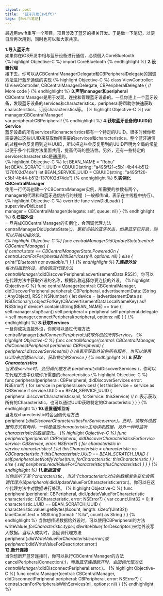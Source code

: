 ```yaml
---
layout: post
title:  "蓝牙开发(swift)"
tags: [Swift笔记]
---
```

最近用swift重写一个项目，项目涉及了蓝牙的相关开发。于是做一下笔记，以便日后再次用到，同时也可以和大家共享。

**1.导入蓝牙库**    
如果你在iOS开发中相与蓝牙设备进行通信，必须倒入CoreBluetooth        
{% highlight Objective-C %}
import CoreBluetooth
{% endhighlight %}
**2.设置代理**    
接下去，你可以从CBCentralManagerDelegate和CBPeripheralDelegate的回调方法进行蓝牙通信的实现
{% highlight Objective-C %}
class ViewController: UIViewController, CBCentralManagerDelegate, CBPeripheralDelegate {
  // More code
}
{% endhighlight %}
**3.声明manager和peripheral**    
CBCentralManager是用于发现、连接和管理蓝牙设备的。一旦你连上一个蓝牙设备，发现蓝牙设备的services和characteristics，peripheral将帮助你快速获取characteristics、订阅characteristics等。
{% highlight Objective-C %}
var manager:CBCentralManager!  
var peripheral:CBPeripheral!
{% endhighlight %}
**4.获取蓝牙设备的UUID和Service**    
蓝牙设备的所有services和characteristics都有一个特定的UUID。很多时候你都需要通过这些UUID来获取你所需要的services和characteristics。整个蓝牙通信的过程中会反复用到这些UUID，所以把这些会反复用到的UUID声明为全局的常量以便于多个代理方法里面共用，提高代码的整洁性。另外，还有一些特定的service/characteristic是[通用]的。    
{% highlight Objective-C %}
let BEAN_NAME = "Robu"  
let BEAN_SCRATCH_UUID = CBUUID(string: "a495ff21-c5b1-4b44-b512-1370f02d74de")
let BEAN_SERVICE_UUID = CBUUID(string: "a495ff20-c5b1-4b44-b512-1370f02d74de")
{% endhighlight %}
**5.实例化CBCentralManager**    
使用一行代码创建一个CBCentralManager实例，所需要的参数有两个，manager的代理和和蓝牙通信执行的线程（一般都传nil，表示在主线程中执行）。
{% highlight Objective-C %}
override func viewDidLoad() {  
  super.viewDidLoad()        
  manager = CBCentralManager(delegate: self, queue: nil)
}
{% endhighlight %}
**6.扫描外设**    
一旦完成CBCentralManager的实例化，会回调代理方法centralManagerDidUpdateState(_:)，更新当前的蓝牙状态，如果蓝牙已开启，则可以开始扫描外设。    
{% highlight Objective-C %}
func centralManagerDidUpdateState(central: CBCentralManager) {  
  if central.state == CBCentralManagerState.PoweredOn {
    central.scanForPeripheralsWithServices(nil, options: nil)
  } else {
    print("Bluetooth not available.")
  }
}
{% endhighlight %}
**7.连接外设**    
每次扫描到外设，都会回调代理方法
centralManager(_:didDiscoverPeripheral:advertisementData:RSSI:)，你可以在代理方法中获取外设的名称，根据名称选择你要连接的外设。
{% highlight Objective-C %}
func centralManager(central: CBCentralManager, didDiscoverPeripheral peripheral: CBPeripheral, advertisementData: [String : AnyObject], RSSI: NSNumber) {
  let device = (advertisementData as NSDictionary).objectForKey(CBAdvertisementDataLocalNameKey) as? NSString
  if device?.containsString(BEAN_NAME) == true {
    self.manager.stopScan()
    self.peripheral = peripheral
    self.peripheral.delegate = self
    manager.connectPeripheral(peripheral, options: nil)
  }
}
{% endhighlight %}
**8.获取Services**    
一旦你成功连接外设，你就可以通过代理方法centralManager(_:didConnectPeripheral:)获取外设的所有Service。
{% highlight Objective-C %}
func centralManager(central: CBCentralManager, didConnectPeripheral peripheral: CBPeripheral) {
  peripheral.discoverServices(nil) // nil表示获取外设的所有服务，也可以使用UUID来创建Service，获取特定的Service
}
{% endhighlight %}
**9.获取Characteristics**    
当发现service时，会回调代理方法
peripheral(_:didDiscoverServices:)，你可以在代理方法中获取你所需要的characteristics
{% highlight Objective-C %}
func peripheral(peripheral: CBPeripheral, didDiscoverServices error: NSError?) {
  for service in peripheral.services! {
    let thisService = service as CBService
    if service.UUID == BEAN_SERVICE_UUID {
      peripheral.discoverCharacteristics(nil, forService: thisService) // nil表示获取所有的Characteristic，也可以通过UUID获取特定的Characteristic
    }
  }
}
{% endhighlight %}
**10.设置通知监听**    
当发现charecteristic时会回调代理方法
peripheral(_:didDiscoverCharacteristicsForService:error:)。此时，读取外设数据的方式有两种，一种是通过characteristic主动读取数据，另外一种时监听characteristic的数据变化。
{% highlight Objective-C %}
func peripheral(peripheral: CBPeripheral, didDiscoverCharacteristicsForService service: CBService, error: NSError?) {
  for characteristic in service.characteristics! {
    let thisCharacteristic = characteristic as CBCharacteristic
    if thisCharacteristic.UUID == BEAN_SCRATCH_UUID {
      self.peripheral.setNotifyValue(true, forCharacteristic: thisCharacteristic
      )
    }
    else {
	self.peripheral.readValueForCharacteristic(thisCharacteristic)
    }
  }
}
{% endhighlight %}
**11.数据通信**    
当你监听了某个characteristic，当这个characteristic对应的数据发生变化会回调代理方法peripheral(_:didUpdateValueForCharacteristic:error:)。你可以在这个代理方法中对数据进行处理。
{% highlight Objective-C %}
func peripheral(peripheral: CBPeripheral, didUpdateValueForCharacteristic characteristic: CBCharacteristic, error: NSError?) {
  var count:UInt32 = 0;
  if characteristic.UUID == BEAN_SCRATCH_UUID {
    characteristic.value!.getBytes(&count, length: sizeof(UInt32))
    labelCount.text = NSString(format: "%llu", count) as String
  }
}
{% endhighlight %}
当你想传递数据给外设时，可以使用CBPeripheral的方法writeValue(_:forCharacteristic:type:)或writeValue(_:forDescriptor:)来给外设写入数据。当写入成功时，会回调代理方法peripheral(_:didWriteValueForCharacteristic:error:)或
peripheral(_:didWriteValueForDescriptor:error:)    
**12.断开连接**    
当你想断开蓝牙连接时，你可以执行CBCentralManager的方法cancelPeripheralConnection(_:)，而当蓝牙连接断开时，会回调代理方法centralManager(_:didDisconnectPeripheral:error:)。
{% highlight Objective-C %}
func centralManager(central: CBCentralManager, didDisconnectPeripheral peripheral: CBPeripheral, error: NSError?) {
  central.scanForPeripheralsWithServices(nil, options: nil)
}
{% endhighlight %}

[通用]:https://www.bluetooth.com/specifications/gatt/services


